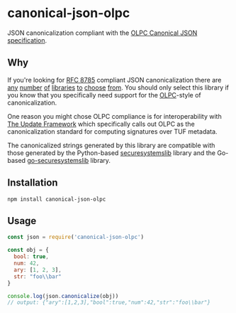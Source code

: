 # canonical-json-olpc

JSON canonicalization compliant with the [OLPC Canonical JSON specification][1].

## Why

If you're looking for [RFC 8785][2] compliant JSON canonicalization there are
[any][3] [number][4] [of][5] [libraries][6] [to][7] [choose][8] [from][9].
You should only select this library if you know that you specifically need
support for the [OLPC][1]-style of canonicalization.

One reason you might chose OLPC compliance is for interoperability with
[The Update Framework][10] which specifically calls out OLPC as the
canonicalization standard for computing signatures over TUF metadata.

The canonicalized strings generated by this library are compatible with those
generated by the Python-based [securesystemslib][11] library and the Go-based
[go-securesystemslib][12] library.

## Installation

```
npm install canonical-json-olpc
```

## Usage

```javascript
const json = require('canonical-json-olpc')

const obj = {
  bool: true,
  num: 42,
  ary: [1, 2, 3],
  str: "foo\\bar"
}

console.log(json.canonicalize(obj))
// output: {"ary":[1,2,3],"bool":true,"num":42,"str":"foo\\bar"}
```

[1]: https://wiki.laptop.org/go/Canonical_JSON
[2]: https://www.rfc-editor.org/rfc/rfc8785
[3]: https://www.npmjs.com/package/@stratumn/canonicaljson
[4]: https://www.npmjs.com/package/@truestamp/canonify
[5]: https://www.npmjs.com/package/canonical-json
[6]: https://www.npmjs.com/package/canonicalize
[7]: https://www.npmjs.com/package/canonicalize-json
[8]: https://www.npmjs.com/package/json-canonicalize
[9]: https://www.npmjs.com/package/another-json
[10]: https://theupdateframework.github.io/specification/latest/#metaformat
[11]: https://github.com/secure-systems-lab/securesystemslib
[12]: https://github.com/secure-systems-lab/go-securesystemslib
